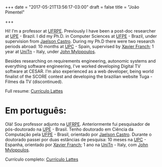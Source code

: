 +++
date = "2017-05-21T13:56:17-03:00"
draft = false
title = "João Pimentel"

+++

Hi! I’m a professor at [UFRPE](http://www.uacsa.ufrpe.br/). Previously I have been a post-doc researcher at [UPE](http://mestrado.ecomp.poli.br/) - Brazil. I did my Ph.D. in Computer Sciences at [UFPE](http://www.cin.ufpe.br/) - Brazil, under supervision from [Jaelson Castro](http://www.cin.ufpe.br/~jbc/). During my Ph.D there were two research periods abroad: 10 months at [UPC](http://www.essi.upc.edu/~gessi/) - Spain, supervised by [Xavier Franch](http://www.essi.upc.edu/~franch/); 1 year at [UniTn](http://www.unitn.it/) - Italy, under [John Mylopoulos](https://scholar.google.com.br/citations?user=mQ6mh20AAAAJ&hl=pt-BR&oi=ao).

Besides researching on requirements engineering, autonomic systems and everything software engineering, I’ve worked developing Digital TV software at CESAR. I’m also experienced as a web developer, being world finalist of the SCORE contest and developing the brazilian website Tuga - Filmes da TV (discontinued).

Full resume: [Currículo Lattes](http://lattes.cnpq.br/8257035194560179)

# Em português:

Olá! Sou professor adjunto na [UFRPE](http://www.uacsa.ufrpe.br/). Anteriormente fui pesquisador de pós-doutorado na [UPE](http://mestrado.ecomp.poli.br/) - Brasil. Tenho doutorado em Ciência da Computação pela [UFPE](http://www.cin.ufpe.br/) - Brasil, orientado por [Jaelson Castro](http://www.cin.ufpe.br/~jbc/). Durante o doutorado passei por duas estâncias de pesquisa: 10 meses na [UPC](http://www.essi.upc.edu/~gessi/) - Espanha, orientado por [Xavier Franch](http://www.essi.upc.edu/~franch/); 1 ano na [UniTn](http://www.unitn.it/) - Italy, com [John Mylopoulos](https://scholar.google.com.br/citations?user=mQ6mh20AAAAJ&hl=pt-BR&oi=ao).

Currículo completo: [Currículo Lattes](http://lattes.cnpq.br/8257035194560179)
